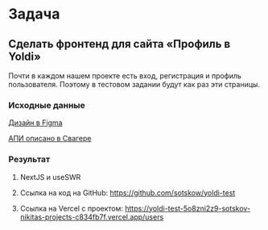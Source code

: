 # Задача

## Сделать фронтенд для сайта «Профиль в Yoldi»


Почти в каждом нашем проекте есть вход, регистрация и профиль пользователя. 
Поэтому в тестовом задании будут как раз эти страницы.

### Исходные данные

[Дизайн в Figma](https://www.figma.com/file/Cws3gKEwGqPvJRhNLLY36u/%D0%A2%D0%B5%D1%81%D1%82%D0%BE%D0%B2%D0%BE%D0%B5-%D0%B7%D0%B0%D0%B4%D0%B0%D0%BD%D0%B8%D0%B5-Yoldi?node-id=0%3A1)

[АПИ описано в Свагере](https://frontend-test-api.yoldi.agency/api/docs)

### Результат

1. NextJS и useSWR

2. Ссылка на код на GitHub: https://github.com/sotskow/yoldi-test

3. Ссылка на Vercel с проектом: https://yoldi-test-5o8zni2z9-sotskov-nikitas-projects-c834fb7f.vercel.app/users
